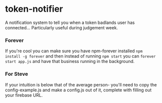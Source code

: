 # token-notifier
A notification system to tell you when a token badlands user has connected... Particularly useful during judgement week.

### Forever
If you're cool you can make sure you have npm-forever installed `npm install -g forever` and then instead of running `npm start` you can `forever start app.js` and have that business running in the background.

### For Steve
If your intuition is below that of the average person- you'll need to copy the config-example.js and make a config.js out of it, complete with filling out your firebase URL.
